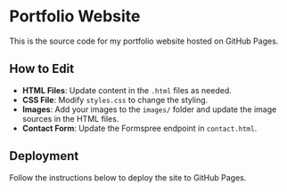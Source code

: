 # Portfolio Website

This is the source code for my portfolio website hosted on GitHub Pages.

## How to Edit

- **HTML Files**: Update content in the `.html` files as needed.
- **CSS File**: Modify `styles.css` to change the styling.
- **Images**: Add your images to the `images/` folder and update the image sources in the HTML files.
- **Contact Form**: Update the Formspree endpoint in `contact.html`.

## Deployment

Follow the instructions below to deploy the site to GitHub Pages.

